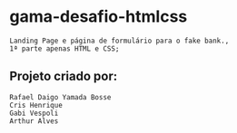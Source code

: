# gama-desafio-htmlcss
    Landing Page e página de formulário para o fake bank.,
    1ª parte apenas HTML e CSS;
## Projeto criado por: 
    Rafael Daigo Yamada Bosse
    Cris Henrique
    Gabi Vespoli
    Arthur Alves
    
